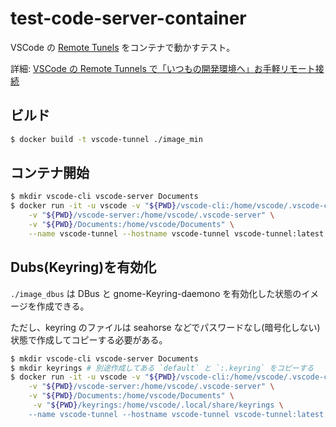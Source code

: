 # test-code-server-container

VSCode の [Remote Tunels](https://code.visualstudio.com/docs/remote/tunnels) をコンテナで動かすテスト。

詳細: [VSCode の Remote Tunnels で「いつもの開発環境へ」お手軽リモート接続](https://zenn.dev/hankei6km/articles/connect-my-machine-via-vscode-remote-tunne)

## ビルド

```sh
$ docker build -t vscode-tunnel ./image_min
```

## コンテナ開始

```sh
$ mkdir vscode-cli vscode-server Documents
$ docker run -it -u vscode -v "${PWD}/vscode-cli:/home/vscode/.vscode-cli" \
    -v "${PWD}/vscode-server:/home/vscode/.vscode-server" \
    -v "${PWD}/Documents:/home/vscode/Documents" \
    --name vscode-tunnel --hostname vscode-tunnel vscode-tunnel:latest
```


## Dubs(Keyring)を有効化

`./image_dbus` は DBus と gnome-Keyring-daemono を有効化した状態のイメージを作成できる。

ただし、keyring のファイルは seahorse などでパスワードなし(暗号化しない)状態で作成してコピーする必要がある。

```sh
$ mkdir vscode-cli vscode-server Documents
$ mkdir keyrings # 別途作成してある `default` と `:.keyring` をコピーする
$ docker run -it -u vscode -v "${PWD}/vscode-cli:/home/vscode/.vscode-cli" \
    -v "${PWD}/vscode-server:/home/vscode/.vscode-server" \
    -v "${PWD}/Documents:/home/vscode/Documents" \
     -v "${PWD}/keyrings:/home/vscode/.local/share/keyrings \
    --name vscode-tunnel --hostname vscode-tunnel vscode-tunnel:latest
```
